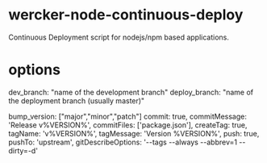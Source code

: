 wercker-node-continuous-deploy
==============================

Continuous Deployment script for nodejs/npm based applications.

options
=======
dev_branch: "name of the development branch"
deploy_branch: "name of the deployment branch (usually master)"


bump_version: ["major","minor","patch"]
commit: true,
commitMessage: 'Release v%VERSION%',
commitFiles: ['package.json'],
createTag: true,
tagName: 'v%VERSION%',
tagMessage: 'Version %VERSION%',
push: true,
pushTo: 'upstream',
gitDescribeOptions: '--tags --always --abbrev=1 --dirty=-d'